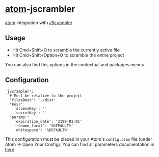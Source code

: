 # [atom](https://atom.io/)-jscrambler

[atom](https://atom.io/) integration with [JScrambler](https://jscrambler.com/)

## Usage

* Hit Cmd+Shift+O to scramble the currently active file
* Hit Cmd+Shift+Option+O to scramble the entire project

You can also find this options in the contextual and packages menus.

## Configuration
    'jScrambler':
      # Must be relative to the project
      'filesDest': './dist'
      'keys':
        'accessKey': ''
        'secretKey': ''
      'params':
  	    'expiration_date': '2199-01-01'
  	    'rename_local': '%DEFAULT%'
  	    'whitespace': '%DEFAULT%'

This configuration must be placed in your Atom's `config.cson` file (under Atom -> Open Your Config). You can find all parameters documentation in [here](https://github.com/auditmark/node-jscrambler).
